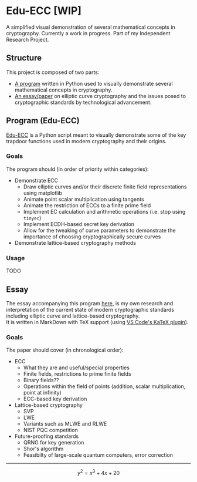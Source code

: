 # Edu-ECC [WIP]

A simplified visual demonstration of several mathematical concepts in cryptography. Currently a work in progress. Part of my Independent Research Project. <!-- 1x -->


## Structure

This project is composed of two parts:
- [A program](#program-edu-ecc) written in Python used to visually demonstrate several mathematical concepts in cryptography. <!-- 2x -->
- [An essay/paper](#paper) <!-- FIX: essay or paper? --> on elliptic curve cryptography and the issues posed to cryptographic standards by technological advancement.


## Program (Edu-ECC)

[Edu-ECC](src/main.py) is a Python script meant to visually demonstrate some of the key trapdoor functions used in modern cryptography and their origins. <!-- 3x... -->
<!-- TODO: DRY -->

### Goals
The program should (in order of priority within categories):
- Demonstrate ECC
    - Draw elliptic curves and/or their discrete finite field representations using matplotlib
    - Animate point scalar multiplication using tangents
    - Animate the restriction of ECCs to a finite prime field
    - Implement EC calculation and arithmetic operations (i.e. stop using `tinyec`)
    - Implement ECDH-based secret key derivation
    - Allow for the tweaking of curve parameters to demonstrate the importance of choosing cryptographically secure curves
- Demonstrate lattice-based cryptography methods

### Usage
TODO <!-- instructions -->


## Essay

The essay accompanying this program [here](./utils/paper.md), is my own research and interpretation of the current state of modern cryptographic standards including elliptic curve and lattice-based cryptography.  
It is written in MarkDown with TeX support (using [VS Code's KaTeX plugin](https://github.com/microsoft/vscode-markdown-it-katex)). <!-- REMEMBER to export to PDF or something w pandoc -->

### Goals
The paper should cover (in chronological <!-- chronological?? --> order):
- ECC
    - What they are and useful/special properties
    - Finite fields, restrictions to prime finite fields
    - Binary fields??
    - Operations within the field of points (addition, scalar multiplication, point at infinity)
    - ECC-based key derivation
- Lattice-based cryptography
    - SVP
    - LWE
    - Variants such as MLWE and RLWE
    - NIST PQC competition
- Future-proofing standards
    - QRNG for key generation
    - Shor's algorithm
    - Feasibilty of large-scale quantum computers, error correction

---

$$  y^2 = x^3 + 4x + 20  $$